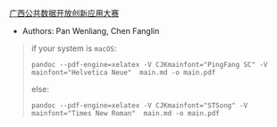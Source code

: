 [广西公共数据开放创新应用大赛](http://175.178.0.62/submit)

- Authors: Pan Wenliang, Chen Fanglin

> if your system is `macOS`:
> 
> `pandoc --pdf-engine=xelatex -V CJKmainfont="PingFang SC" -V mainfont="Helvetica Neue"  main.md -o main.pdf`
> 
> else:
> 
> `pandoc --pdf-engine=xelatex -V CJKmainfont="STSong" -V mainfont="Times New Roman"  main.md -o main.pdf`